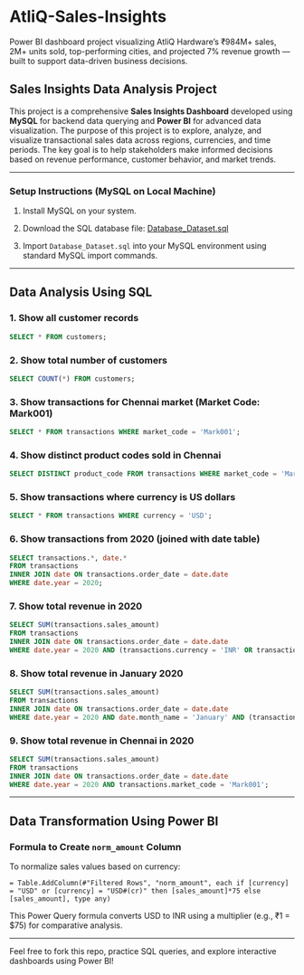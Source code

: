 # AtliQ-Sales-Insights
Power BI dashboard project visualizing AtliQ Hardware’s ₹984M+ sales, 2M+ units sold, top-performing cities, and projected 7% revenue growth — built to support data-driven business decisions.

## Sales Insights Data Analysis Project

This project is a comprehensive **Sales Insights Dashboard** developed using **MySQL** for backend data querying and **Power BI** for advanced data visualization. The purpose of this project is to explore, analyze, and visualize transactional sales data across regions, currencies, and time periods. The key goal is to help stakeholders make informed decisions based on revenue performance, customer behavior, and market trends.

---

### Setup Instructions (MySQL on Local Machine)

1. Install MySQL on your system.

2. Download the SQL database file: [Database_Dataset.sql](https://github.com/chowhan123/AtliQ-Sales-Insights/blob/main/Database%20DataSet.sql)
   
3. Import `Database_Dataset.sql` into your MySQL environment using standard MySQL import commands.

---

## Data Analysis Using SQL

### 1. Show all customer records

```sql
SELECT * FROM customers;
```

### 2. Show total number of customers

```sql
SELECT COUNT(*) FROM customers;
```

### 3. Show transactions for Chennai market (Market Code: Mark001)

```sql
SELECT * FROM transactions WHERE market_code = 'Mark001';
```

### 4. Show distinct product codes sold in Chennai

```sql
SELECT DISTINCT product_code FROM transactions WHERE market_code = 'Mark001';
```

### 5. Show transactions where currency is US dollars

```sql
SELECT * FROM transactions WHERE currency = 'USD';
```

### 6. Show transactions from 2020 (joined with date table)

```sql
SELECT transactions.*, date.*
FROM transactions
INNER JOIN date ON transactions.order_date = date.date
WHERE date.year = 2020;
```

### 7. Show total revenue in 2020

```sql
SELECT SUM(transactions.sales_amount)
FROM transactions
INNER JOIN date ON transactions.order_date = date.date
WHERE date.year = 2020 AND (transactions.currency = 'INR' OR transactions.currency = 'USD');
```

### 8. Show total revenue in January 2020

```sql
SELECT SUM(transactions.sales_amount)
FROM transactions
INNER JOIN date ON transactions.order_date = date.date
WHERE date.year = 2020 AND date.month_name = 'January' AND (transactions.currency = 'INR' OR transactions.currency = 'USD');
```

### 9. Show total revenue in Chennai in 2020

```sql
SELECT SUM(transactions.sales_amount)
FROM transactions
INNER JOIN date ON transactions.order_date = date.date
WHERE date.year = 2020 AND transactions.market_code = 'Mark001';
```

---

## Data Transformation Using Power BI

### Formula to Create `norm_amount` Column

To normalize sales values based on currency:

```powerquery
= Table.AddColumn(#"Filtered Rows", "norm_amount", each if [currency] = "USD" or [currency] = "USD#(cr)" then [sales_amount]*75 else [sales_amount], type any)
```

This Power Query formula converts USD to INR using a multiplier (e.g., ₹1 = \$75) for comparative analysis.

---



Feel free to fork this repo, practice SQL queries, and explore interactive dashboards using Power BI!

